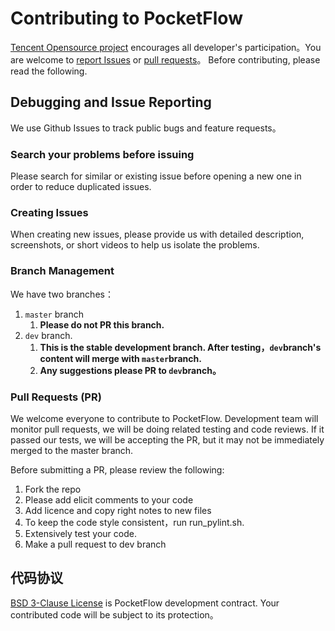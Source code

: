 # Contributing to PocketFlow
[Tencent Opensource project](https://opensource.tencent.com/contribution) encourages all developer's participation。You are welcome to [report Issues](https://github.com/Tencent/PocketFlow/issues) or [pull requests](https://github.com/Tencent/PocketFlow/pulls)。 Before contributing, please read the following.

## Debugging and Issue Reporting
We use Github Issues to track public bugs and feature requests。

### Search your problems before issuing
Please search for similar or existing issue before opening a new one in 
order to reduce duplicated issues.  

### Creating Issues
When creating new issues, please provide us with detailed description, screenshots, or short videos to help us isolate the problems.

### Branch Management

We have two branches：

1. `master` branch
    1. **Please do not PR this branch.**
2. `dev` branch. 
    1. **This is the stable development branch. After testing，`dev`branch's content will merge with `master`branch.**
    2. **Any suggestions please PR to `dev`branch。**

###  Pull Requests (PR)

We welcome everyone to contribute to PocketFlow.  Development team will
monitor pull requests, we will be doing related testing and code reviews.  If it passed our tests, we will be accepting the PR, but it may not be immediately merged to the master branch. 


Before submitting a PR, please review the following:

1. Fork the repo
2. Please add elicit comments to your code
3. Add licence and copy right notes to new files
4. To keep the code style consistent，run run_pylint.sh.
5. Extensively test your code.
6. Make a pull request to dev branch

## 代码协议
[BSD 3-Clause License](https://github.com/Tencent/PocketFlow/blob/master/LICENSE.TXT) is PocketFlow development contract. Your contributed code will be subject to its protection。
